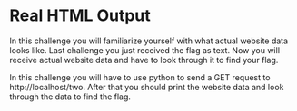 # Real HTML Output

In this challenge you will familiarize yourself with what actual website data looks like. Last challenge you just received the flag as text. Now you will receive actual website data and have to look through it to find your flag. 

In this challenge you will have to use python to send a GET request to http://localhost/two. After that you should print the website data and look through the data to find the flag.

